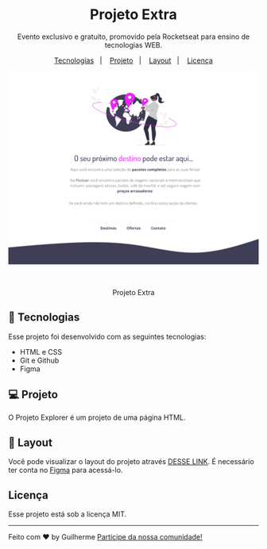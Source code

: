 

<h1 align="center"> Projeto Extra</h1>

<p align="center">
Evento exclusivo e gratuito, promovido pela Rocketseat para ensino de tecnologias WEB.
</p>

<p align="center">
  <a href="#-tecnologias">Tecnologias</a>&nbsp;&nbsp;&nbsp;|&nbsp;&nbsp;&nbsp;
  <a href="#-projeto">Projeto</a>&nbsp;&nbsp;&nbsp;|&nbsp;&nbsp;&nbsp;
  <a href="#-layout">Layout</a>&nbsp;&nbsp;&nbsp;|&nbsp;&nbsp;&nbsp;
  <a href="#memo-licença">Licença</a>
</p>

<p align="center">
  <img alt="Projeto Extra" src="./assets/Desktop.jpg">
</p>

<br>
<p align="center">Projeto Extra</p>

## 🚀 Tecnologias

Esse projeto foi desenvolvido com as seguintes tecnologias:

- HTML e CSS
- Git e Github
- Figma

## 💻 Projeto

O Projeto Explorer é um projeto de uma página HTML.

## 🔖 Layout

Você pode visualizar o layout do projeto através [DESSE LINK](https://www.figma.com/design/2Qh4cb0N38ttRHgAfAvuQj/Projeto01-Extra-(Copy)?node-id=1-2&t=RyvbvX2y9wz6BSAN-0). É necessário ter conta no [Figma](https://figma.com) para acessá-lo.

## Licença

Esse projeto está sob a licença MIT.

---

Feito com ♥ by Guilherme [Participe da nossa comunidade!](https://discord.gg/rocketseat)


